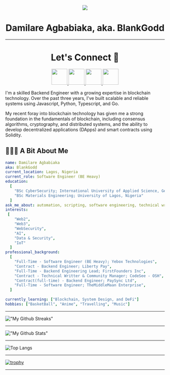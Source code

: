 <!-- <p align="center">
  <img src="https://capsule-render.vercel.app/api?type=waving&color=gradient&text=Hi there 👋&height=100&section=header"/>
</p> -->

<p align="center">
  <img src= "https://media.giphy.com/media/rYADN3ydd6zLtwCv7q/giphy.gif">
</p>
<!-- https://media.giphy.com/media/rYADN3ydd6zLtwCv7q/giphy.gif -->
<!-- https://media.giphy.com/media/kic65zXQK8Ej84ZZQK/giphy.gif -->

<h1 align="center">
Damilare Agbabiaka, aka. BlankGodd
</h1>

***
<h1 align="center">
  Let's Connect 🤝
</h1>

<p align="center">
<a href="https://www.linkedin.com/in/damilare-agbabiaka/">
  <img height="50" src="https://user-images.githubusercontent.com/46517096/166973395-19676cd8-f8ec-4abf-83ff-da8243505b82.png"/>
</a>
<a href="https://dev.to/blankgodd">
  <img height="50" src="https://user-images.githubusercontent.com/46517096/166974096-7aeecad4-483e-4c85-983f-f4b37b3f794e.png"/>
</a>
<a href="https://twitter.com/agba_dr3">
  <img height="50" src="https://user-images.githubusercontent.com/46517096/166974271-91dfa250-d70b-4cb9-8707-f1bda1b708c3.png"/>
</a>
<a href="https://agba-d.vercel.app">
  <img height="50" src="https://user-images.githubusercontent.com/46517096/166972883-f5f1d88c-0246-4374-88ac-ded0f2cf0699.png"/>
</a>
</p>

I'm a skilled Backend Engineer with a growing expertise in blockchain technology. Over the past three years, I've built scalable and reliable systems using Javascript, Python, Typescript, and Go.

My recent foray into blockchain technology has given me a strong foundation in the fundamentals of blockchain, including consensus algorithms, cryptography, and distributed systems, and the ability to develop decentralized applications (DApps) and smart contracts using Solidity.


<h2> 👨🏻‍💻 A Bit About Me </h2>

```yaml
name: Damilare Agbabiaka
aka: BlankGodd
current_location: Lagos, Nigeria
current_role: Software Engineer (BE Heavy)
education:
  [
    "BSc CyberSecurity; International University of Applied Science, Germany"
    "BSc Materials Engineering; University of Lagos, Nigeria"
  ]
ask_me_about: automation, scripting, software engineering, technical writing, Web3
interests: 
 [
    "Web2",
    "Web3",
    "WebSecurity",
    "AI",
    "Data & Security",
    "IoT"
  ]
professional_background:
  [
    "Full-Time - Software Engineer (BE Heavy); Yebox Technologies",
    "Contract - Backend Engineer; Liberty Pay",
    "Full-Time - Backend Engineering Lead; FirstFounders Inc",
    "Contract - Technical Writter & Community Manager; CodeSee - OSH",
    "Contract(full-time) - Backend Engineer; PaySync Ltd",
    "Full-Time - Software Engineer; TheMiddleMaan Enterprise",
  ]
  
currently_learning: ["Blockchain, System Design, and DeFi"]
hobbies: ["BasketBall", "Anime", "Travelling", "Music"]
```

***
!["My Github Streaks"](https://github-readme-streak-stats.herokuapp.com?user=AgbaD&theme=darcula&hide_border=true&background=FFFFFF00 "My Github Streaks")

***
!["My Github Stats"](https://github-readme-stats.vercel.app/api?username=AgbaD&show_icons=true&count_private=true&theme=darcula&hide_border=true&hide=issues,contribs&bg_color=00000000 "My Github Stats")

***

![Top Langs](https://github-readme-stats.vercel.app/api/top-langs/?username=AgbaD&layout=compact&theme=darcula&langs_count=3&hide_border=true&bg_color=00000000 "My Top Languages")

***
[![trophy](https://github-profile-trophy.vercel.app/?username=AgbaD&theme=onedark&margin-w=15&margin-h=15)](https://www.buymeacoffee.com/pantani)
***
